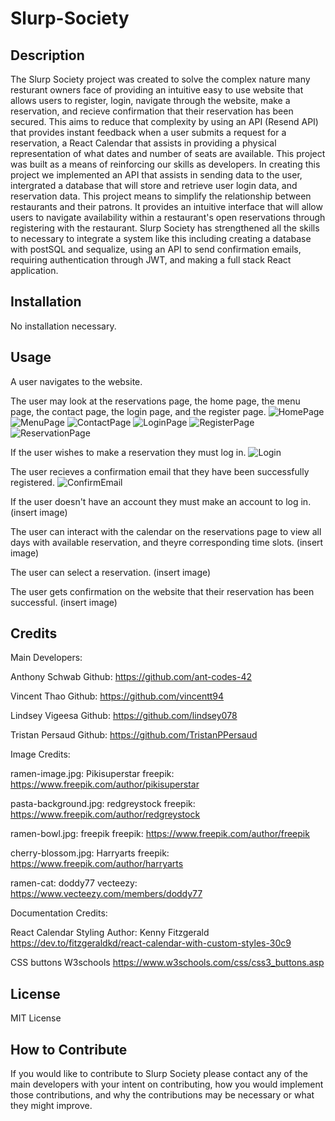 # Slurp-Society

## Description

The Slurp Society project was created to solve the complex nature many resturant owners face of providing an intuitive easy to use website that allows users to
register, login, navigate through the website, make a reservation, and recieve confirmation that their reservation has been secured. This aims to reduce that complexity
by using an API (Resend API) that provides instant feedback when a user submits a request for a reservation, a React Calendar that assists in providing a physical representation
of what dates and number of seats are available. This project was built as a means of reinforcing our skills as developers. In creating this project we implemented an API that assists
in sending data to the user, intergrated a database that will store and retrieve user login data, and reservation data. This project means to simplify the relationship between restaurants
and their patrons. It provides an intuitive interface that will allow users to navigate availability within a restaurant's open reservations through registering with the restaurant.
Slurp Society has strengthened all the skills to necessary to integrate a system like this including creating a database with postSQL and sequalize, using an API to send confirmation emails, requiring authentication through JWT, and making a full stack React application.

## Installation

No installation necessary.

## Usage

A user navigates to the website.


The user may look at the reservations page, the home page, the menu page,  the contact page, the login page, and the register page.
![HomePage](./assets/images/Home.png)
![MenuPage](./assets/images/Menu.png)
![ContactPage](./assets/images/Contact.png)
![LoginPage](./assets/images/Login.png)
![RegisterPage](./assets/images/Register.png)
![ReservationPage](./assets/images/Reservation.png)

If the user wishes to make a reservation they must log in.
![Login](./assets/images/LoginInterface.png)

The user recieves a confirmation email that they have been successfully registered.
![ConfirmEmail](./assets/images/ConfirmationEmail.png)

If the user doesn't have an account they must make an account to log in.
(insert image)

The user can interact with the calendar on the reservations page to view all days with available reservation, and theyre corresponding time slots.
(insert image)

The user can select a reservation.
(insert image)

The user gets confirmation on the website that their reservation has been successful.
(insert image)

## Credits

Main Developers:

Anthony Schwab
Github: https://github.com/ant-codes-42

Vincent Thao
Github: https://github.com/vincentt94

Lindsey Vigeesa
Github: https://github.com/lindsey078

Tristan Persaud
Github: https://github.com/TristanPPersaud


Image Credits:

ramen-image.jpg:
Pikisuperstar
freepik: https://www.freepik.com/author/pikisuperstar

pasta-background.jpg:
redgreystock
freepik: https://www.freepik.com/author/redgreystock

ramen-bowl.jpg:
freepik
freepik: https://www.freepik.com/author/freepik

cherry-blossom.jpg:
Harryarts
freepik: https://www.freepik.com/author/harryarts

ramen-cat:
doddy77
vecteezy: https://www.vecteezy.com/members/doddy77

Documentation Credits:

React Calendar Styling
Author: Kenny Fitzgerald
https://dev.to/fitzgeraldkd/react-calendar-with-custom-styles-30c9

CSS buttons
W3schools
https://www.w3schools.com/css/css3_buttons.asp

## License

MIT License

## How to Contribute

If you would like to contribute to Slurp Society please contact any of the main developers with your intent on contributing, how you would implement those contributions, and why 
the contributions may be necessary or what they might improve.